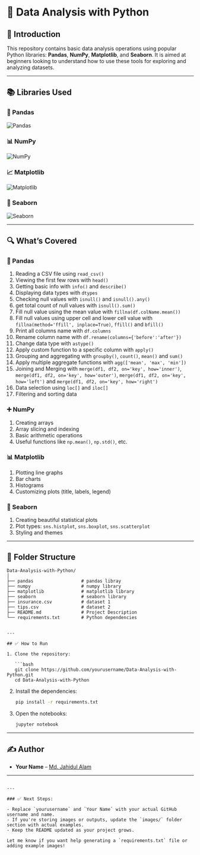 # 🐍 Data Analysis with Python

## 📌 Introduction

This repository contains basic data analysis operations using popular Python libraries: **Pandas**, **NumPy**, **Matplotlib**, and **Seaborn**. It is aimed at beginners looking to understand how to use these tools for exploring and analyzing datasets.

---

## 📚 Libraries Used

### 🐼 Pandas  
![Pandas](https://upload.wikimedia.org/wikipedia/commons/e/ed/Pandas_logo.svg)

### 📊 NumPy  
![NumPy](https://upload.wikimedia.org/wikipedia/commons/3/31/NumPy_logo_2020.svg)

### 📈 Matplotlib  
![Matplotlib](https://upload.wikimedia.org/wikipedia/commons/8/84/Matplotlib_icon.svg)

### 🌊 Seaborn  
![Seaborn](https://seaborn.pydata.org/_static/logo-wide-lightbg.svg)

---

## 🔍 What’s Covered

### 📌 Pandas
1. Reading a CSV file using `read_csv()`
2. Viewing the first few rows with `head()`
3. Getting basic info with `info()` and `describe()`
4. Displaying data types with `dtypes`
5. Checking null values with `isnull()` and `isnull().any()`
6. get total count of null values with `isnull().sum()`
7. Fill null value using the mean value with `fillna(df.colName.mean())`
8. Fill null values using upper cell and lower cell value with `fillna(method='ffill', inplace=True)`, `ffill()` and `bfill()`
9. Print all columns name with `df.columns`
10. Rename column name with `df.rename(columns={'before':'after'})`
11. Change data type with `astype()`
12. Apply custom function to a specific column with `apply()`
13. Grouping and aggregating with `groupby()`, `count()`, `mean()` and `sum()`
14. Apply multiple aggregate functions with `agg(['mean', 'max', 'min'])`
15.  Joining and Merging with `merge(df1, df2, on='key', how='inner')`, `merge(df1, df2, on='key', how='outer')`, `merge(df1, df2, on='key', how='left')` and `merge(df1, df2, on='key', how='right')`
16. Data selection using `loc[]` and `iloc[]`
17. Filtering and sorting data

### ➕ NumPy
1. Creating arrays
2. Array slicing and indexing
3. Basic arithmetic operations
4. Useful functions like `np.mean()`, `np.std()`, etc.

### 📊 Matplotlib
1. Plotting line graphs
2. Bar charts
3. Histograms
4. Customizing plots (title, labels, legend)

### 🌊 Seaborn
1. Creating beautiful statistical plots
2. Plot types: `sns.histplot`, `sns.boxplot`, `sns.scatterplot`
3. Styling and themes

---

## 📁 Folder Structure

```text
Data-Analysis-with-Python/
│
├── pandas                  # pandas libray
├── numpy                   # numpy library
├── matplotlib              # matplotlib library
├── seaborn                 # seaborn library
├── insurance.csv           # dataset 1
├── tips.csv                # dataset 2
├── README.md               # Project Description
└── requirements.txt        # Python dependencies


---

## ✅ How to Run

1. Clone the repository:

   ```bash
   git clone https://github.com/yourusername/Data-Analysis-with-Python.git
   cd Data-Analysis-with-Python
   ```

2. Install the dependencies:

   ```bash
   pip install -r requirements.txt
   ```

3. Open the notebooks:

   ```bash
   jupyter notebook
   ```

---

## ✍️ Author

* **Your Name** – [Md. Jahidul Alam](https://github.com/jahidsagar)

---

```

---

### ✅ Next Steps:

- Replace `yourusername` and `Your Name` with your actual GitHub username and name.
- If you're storing images or outputs, update the `images/` folder section with actual examples.
- Keep the README updated as your project grows.

Let me know if you want help generating a `requirements.txt` file or adding example images!
```
